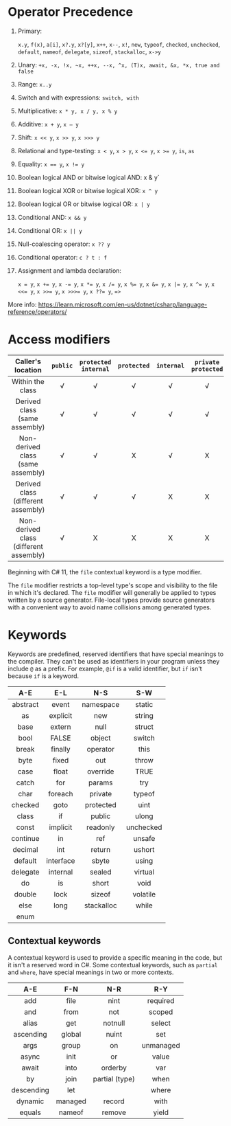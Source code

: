 # Operator Precedence

1. Primary:

    `x.y`, `f(x)`, `a[i]`, `x?.y`, `x?[y]`, `x++`, `x--`, `x!`, `new`, `typeof`, `checked`, `unchecked`, `default`, `nameof`, `delegate`, `sizeof`, `stackalloc`, `x->y`
2. Unary: `+x, -x, !x, ~x, ++x, --x, ^x, (T)x, await, &x, *x, true and false`
3. Range: `x..y`
4. Switch and with expressions: `switch, with`
5. Multiplicative: `x * y, x / y, x % y`
6. Additive: `x + y`, `x – y`
7. Shift: `x << y`, `x >> y`, `x >>> y`
8. Relational and type-testing: `x < y`, `x > y`, `x <= y`, `x >= y`, `is`, `as`
9. Equality: `x == y`, `x != y`
10. Boolean logical AND or bitwise logical AND: x & y`
11. Boolean logical XOR or bitwise logical XOR: `x ^ y`
12. Boolean logical OR or bitwise logical OR: `x | y`
13. Conditional AND: `x && y`
14. Conditional OR: `x || y`
15. Null-coalescing operator: `x ?? y`
16. Conditional operator: `c ? t : f`
17. Assignment and lambda declaration: 

    `x = y`, `x += y`, `x -= y`, `x *= y`, `x /= y`, `x %= y`, `x &= y`, `x |= y`, `x ^= y`, `x <<= y`, `x >>= y`, `x >>>= y`, `x ??= y`, `=>`

More info: https://learn.microsoft.com/en-us/dotnet/csharp/language-reference/operators/

# Access modifiers

|           Caller's location            | `public` | `protected  internal` | `protected` | `internal` | `private protected` | `private` |
| :------------------------------------: | :------: | :-------------------: | :---------: | :--------: | :-----------------: | :-------: |
|            Within the class            |    √     |           √           |      √      |     √      |          √          |     √     |
|     Derived class (same assembly)      |    √     |           √           |      √      |     √      |          √          |     X     |
|   Non-derived class (same assembly)    |    √     |           √           |      X      |     √      |          X          |     X     |
|   Derived class (different assembly)   |    √     |           √           |      √      |     X      |          X          |     X     |
| Non-derived class (different assembly) |    √     |           X           |      X      |     X      |          X          |     X     |

Beginning with C# 11, the `file` contextual keyword is a type modifier.

The `file` modifier restricts a top-level type's scope and visibility to the file in which it's declared. The `file` modifier will generally be applied to types written by a source generator. File-local types provide source generators with a convenient way to avoid name collisions among generated types. 

# Keywords

Keywords are predefined, reserved identifiers that have special meanings to the compiler. They can't be used as identifiers in your program unless they include `@` as a prefix. For example, `@if` is a valid identifier, but `if` isn't because `if` is a keyword.

|   A-E    |    E-L    |    N-S     |    S-W    |
| :------: | :-------: | :--------: | :-------: |
| abstract |   event   | namespace  |  static   |
|    as    | explicit  |    new     |  string   |
|   base   |  extern   |    null    |  struct   |
|   bool   |   FALSE   |   object   |  switch   |
|  break   |  finally  |  operator  |   this    |
|   byte   |   fixed   |    out     |   throw   |
|   case   |   float   |  override  |   TRUE    |
|  catch   |    for    |   params   |    try    |
|   char   |  foreach  |  private   |  typeof   |
| checked  |   goto    | protected  |   uint    |
|  class   |    if     |   public   |   ulong   |
|  const   | implicit  |  readonly  | unchecked |
| continue |    in     |    ref     |  unsafe   |
| decimal  |    int    |   return   |  ushort   |
| default  | interface |   sbyte    |   using   |
| delegate | internal  |   sealed   |  virtual  |
|    do    |    is     |   short    |   void    |
|  double  |   lock    |   sizeof   | volatile  |
|   else   |   long    | stackalloc |   while   |
|   enum   |           |            |           |

## Contextual keywords

A contextual keyword is used to provide a specific meaning in the code, but it isn't a reserved word in C#. Some contextual keywords, such as `partial` and `where`, have special meanings in two or more contexts.

|    A-E     |   F-N   |       N-R        |    R-Y    |
| :--------: | :-----: | :--------------: | :-------: |
|    add     |  file   |       nint       | required  |
|    and     |  from   |       not        |  scoped   |
|   alias    |   get   |     notnull      |  select   |
| ascending  | global  |      nuint       |    set    |
|    args    |  group  |        on        | unmanaged |
|   async    |  init   |        or        |   value   |
|   await    |  into   |     orderby      |    var    |
|     by     |  join   |  partial (type)  |   when    |
| descending |   let   | |   where   |
|  dynamic   | managed |      record      |   with    |
|   equals   | nameof  |      remove      |   yield   |
